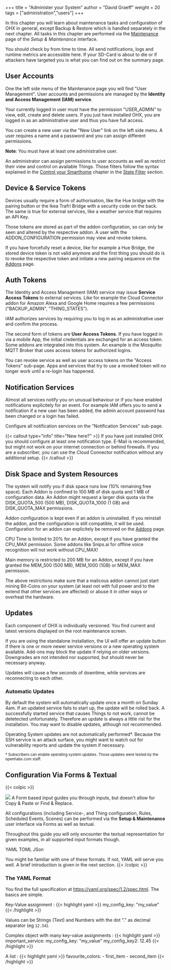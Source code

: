 +++
title = "Administer your System"
author = "David Graeff"
weight = 20
tags = ["administration","users"]
+++

In this chapter you will learn about maintenance tasks and configuration of OHX in general, except Backup &amp; Restore which is handled separately in the next chapter. All tasks in this chapter are performed via the <a class="demolink" href="">Maintenance</a> page of the *Setup &amp; Maintenance* interface.

You should check by from time to time. All send notifications, logs and runtime metrics are accessible here.
If your SD-Card is about to die or if attackers have targeted you is what you can find out on the summary page.

## User Accounts

One the left side menu of the Maintenance page you will find "User Management". User accounts and permissions are managed by the **Identity and Access Management (IAM) service**.

Your currently logged in user must have the permission "USER_ADMIN" to view, edit, create and delete users. If you just have installed OHX, you are logged in as an administrative user and thus you have full access.

You can create a new user via the "New User" link on the left side menu. A user requires a name and a password and you can assign different permissions.

**Note**: You must have at least one administrative user.

An administrator can assign permissions to user accounts as well as restrict their view and control on available Things. Those filters follow the syntax explained in the [Control your Smarthome](/userguide/control) chapter in the [State Filter](/userguide/control#state-filter) section.

## Device &amp; Service Tokens

Devices usually require a form of authorisation, like the Hue bridge with the pairing button or the Ikea Trafri Bridge with a security code on the back. The same is true for external services, like a weather service that requires an API Key.

Those tokens are stored as part of the addon configuration, so can only be seen and altered by the respective addon. A user with the ADDON_CONFIGURATION permission may view and revoke tokens.

If you have forcefully reset a device, like for example a Hue Bridge, the stored device token is not valid anymore and the first thing you should do is to revoke the respective token and initiate a new pairing sequence on the <a class="demolink" href="">Addons</a> page.

## Auth Tokens

The Identity and Access Management (IAM) service may issue **Service Access Tokens** to external services. Like for example the Cloud Connector addon for Amazon Alexa and Google Home requires a few permissions ("BACKUP_ADMIN", "THING_STATES").

IAM authorizes services by requiring you to log in as an administrative user and confirm the process.

The second form of tokens are **User Access Tokens**. If you have logged in via a mobile App, the initial credentials are exchanged for an access token. Some addons are integrated into this system. An example is the Mosquitto MQTT Broker that uses access tokens for authorized logins.

You can revoke service as well as user access tokens on the "Access Tokens" sub-page. Apps and services that try to use a revoked token will no longer work until a re-login has happened.

## Notification Services

Almost all services notify you on unusual behaviour or if you have enabled notifications explicitely for an event. For example IAM offers you to send a notification if a new user has been added, the admin account password has been changed or a login has failed.

Configure all notification services on the "Notification Services" sub-page.

{{< callout type="info" title="New here?" >}}
If you have just installed OHX you should configure at least one notification type. E-Mail is recommended, but might not work on your internet connection or behind firewalls. If you are a subscriber, you can use the Cloud Connector notification without any additional setup.
{{< /callout >}}

## Disk Space and System Resources

The system will notify you if disk space runs low (10% remaining free space). Each Addon is confined to 100 MB of disk quota and 1 MB of configuration data. An Addon might request a larger disk quota via the DISK_QUOTA_500 (500 MB), DISK_QUOTA_1000 (1 GB) and DISK_QUOTA_MAX permissions.

Addon configuration is kept even if an addon is uninstalled. If you reinstall the addon, and the configuration is still compatible, it will be used. Configuration for an addon can explicitely be removed on the <a class="demolink" href="">Addons</a> page.

CPU Time is limited to 20% for an Addon, except if you have granted the CPU_MAX permission. Some addons like Snips.ai for offline voice recognition will not work without CPU_MAX!

Main memory is restricted to 200 MB for an Addon, except if you have granted the MEM_500 (500 MB), MEM_1000 (1GB) or MEM_MAX permission.

The above restrictions make sure that a malicous addon cannot just start mining Bit-Coins on your system (at least not with full power and to the extend that other services are affected) or abuse it in other ways or overheat the hardware.

## Updates

Each component of OHX is individually versioned. You find current and latest versions displayed on the root maintenance screen.

If you are using the standalone installation, the UI will offer an update button if there is one or more newer service versions or a new operating system available. Add-ons may block the update if relying on older versions. Downgrades are not intended nor supported, but should never be necessary anyway.

Updates will cause a few seconds of downtime, while services are reconnecting to each other.

### Automatic Updates

By default the system will automatically update once a month on Sunday 4am. If an updated service fails to start up, the update will be rolled back. A successfully started service that causes Things to not work, cannot be detetected unfortunately. Therefore an update is always a little rist for the installation. You may want to disable updates, although not recommended.

Operating System updates are not automatically performed*. Because the SSH service is an attack surface, you might want to watch out for vulnerability reports and update the system if necessary.

<small>* Subscribers can enable operating system updates. Those updates were tested by the openhabx.com staff.</small>

## Configuration Via Forms &amp; Textual

{{< colpic >}}
<div style="max-weight:250px">
<img src="/img/doc/form_based_input.png" class="w-100">
A Form based input guides you through inputs, but doesn't allow for Copy &amp; Paste or Find &amp; Replace.
</div>

<split>

All configurations (including Service-, and Thing configuration, Rules, Scheduled Events, Scenes) can be performed via the **Setup & Maintenance** user interface via Forms as well as textual.

Throughout this guide you will only encounter the textual representation for given examples, in all supported input formats though.

<div>
<tab-container>
	<tab-header>
		<tab-header-item class="tab-active">YAML</tab-header-item>
		<tab-header-item>TOML</tab-header-item>
		<tab-header-item>JSon</tab-header-item>
	</tab-header>
	<tab-body>
		<tab-body-item>
        </tab-body-item>
		<tab-body-item>
        </tab-body-item>
		<tab-body-item>
        </tab-body-item>
	</tab-body>
</tab-container>
</div>

You might be familiar with one of these formats. If not, YAML will serve you well. A brief introduction is given in the next section.
{{< /colpic >}}

### The YAML Format

You find the full specification at https://yaml.org/spec/1.2/spec.html.
The basics are simple.

Key-Value assignment
: {{< highlight yaml >}}
my_config_key: "my_value"
{{< /highlight >}}

Values can be Strings (Text) and Numbers with the dot "." as decimal separator (eg `12.54`).

Complex object with many key-value assignments
:  {{< highlight yaml >}}
important_service:
    my_config_key: "my_value"
    my_config_key2: 12.45
{{< /highlight >}}

A list
:  {{< highlight yaml >}}
favourite_colors:
    - first_item
    - second_item
{{< /highlight >}}
